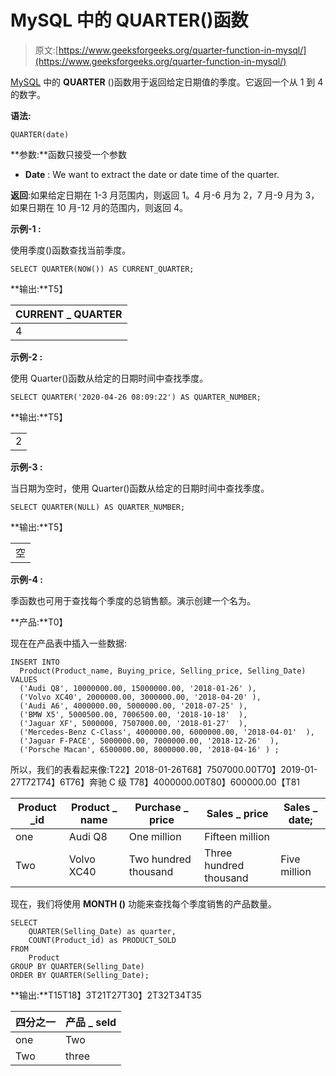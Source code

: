# MySQL 中的 QUARTER()函数

> 原文:[https://www.geeksforgeeks.org/quarter-function-in-mysql/](https://www.geeksforgeeks.org/quarter-function-in-mysql/)

[MySQL](https://www.geeksforgeeks.org/sql-tutorial/) 中的 **QUARTER** ()函数用于返回给定日期值的季度。它返回一个从 1 到 4 的数字。

**语法:**

```
QUARTER(date)
```

**参数:**函数只接受一个参数

*   **Date** : We want to extract the date or date time of the quarter.

**返回**:如果给定日期在 1-3 月范围内，则返回 1。4 月-6 月为 2，7 月-9 月为 3，如果日期在 10 月-12 月的范围内，则返回 4。

**示例-1 :**

使用季度()函数查找当前季度。

```
SELECT QUARTER(NOW()) AS CURRENT_QUARTER;
```

**输出:**T5】

| CURRENT _ QUARTER |
| --- |
| 4 |

**示例-2 :**

使用 Quarter()函数从给定的日期时间中查找季度。

```
SELECT QUARTER('2020-04-26 08:09:22') AS QUARTER_NUMBER;
```

**输出:**T5】

|  |
| --- |
| 2 |

**示例-3 :**

当日期为空时，使用 Quarter()函数从给定的日期时间中查找季度。

```
SELECT QUARTER(NULL) AS QUARTER_NUMBER;
```

**输出:**T5】

|  |
| --- |
| 空 |

**示例-4 :**

季函数也可用于查找每个季度的总销售额。演示创建一个名为。

**产品:**T0】

现在在产品表中插入一些数据:

```
INSERT INTO  
  Product(Product_name, Buying_price, Selling_price, Selling_Date)
VALUES
  ('Audi Q8', 10000000.00, 15000000.00, '2018-01-26' ),
  ('Volvo XC40', 2000000.00, 3000000.00, '2018-04-20' ),
  ('Audi A6', 4000000.00, 5000000.00, '2018-07-25' ),
  ('BMW X5', 5000500.00, 7006500.00, '2018-10-18'  ),
  ('Jaguar XF', 5000000, 7507000.00, '2018-01-27'  ),
  ('Mercedes-Benz C-Class', 4000000.00, 6000000.00, '2018-04-01'  ),
  ('Jaguar F-PACE', 5000000.00, 7000000.00, '2018-12-26'  ),
  ('Porsche Macan', 6500000.00, 8000000.00, '2018-04-16' ) ;
```

所以，我们的表看起来像:T22】2018-01-26T68】7507000.00T70】2019-01-27T72T74】6T76】奔驰 C 级 T78】4000000.00T80】600000.00【T81

| Product _id | Product _ name | Purchase _ price | Sales _ price | Sales _ date; |
| --- | --- | --- | --- | --- |
| one | Audi Q8 | One million | Fifteen million |
| Two | Volvo XC40 | Two hundred thousand | Three hundred thousand | Five million |

现在，我们将使用 **MONTH ()** 功能来查找每个季度销售的产品数量。

```
SELECT 
    QUARTER(Selling_Date) as quarter, 
    COUNT(Product_id) as PRODUCT_SOLD 
FROM 
    Product   
GROUP BY QUARTER(Selling_Date)       
ORDER BY QUARTER(Selling_Date);
```

**输出:**T15T18】3T21T27T30】2T32T34T35

| 四分之一 | 产品 _ seld |
| --- | --- |
| one | Two |
| Two | three | one | four |